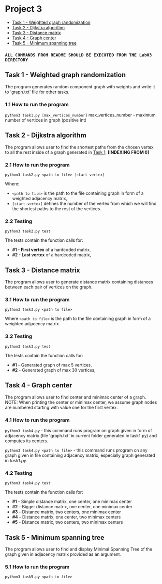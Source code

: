 # Project 3
 
- [Task 1 - Weighted graph randomization](#task-1---weighted-graph-randomization)
- [Task 2 - Dijkstra algorithm](#task-2---dijkstra-algorithm)
- [Task 3 - Distance matrix](#task-3---distance-matrix)
- [Task 4 - Graph center](#task-4---graph-center)
- [Task 5 - Minimum spanning tree](#task-5---minimum-spanning-tree)
 
### `ALL COMMANDS FROM README SHOULD BE EXECUTED FROM THE Lab03 DIRECTORY`
 
## Task 1 - Weighted graph randomization
 
The program generates random component graph with weights and write it to 'graph.txt' file for other tasks.
 
### 1.1 How to run the program
 
`python3 task1.py [max_vertices_number]`
max_vertices_number - maximum number of vertices in graph (positive int)
 
## Task 2 - Dijkstra algorithm
 
The program allows user to find the shortest paths from the chosen vertex to all the rest inside of a graph generated in [Task 1](#task-1---weighted-graph-randomization). **[INDEXING FROM 0]**
 
### 2.1 How to run the program
 
`python3 task2.py <path to file> [start-vertex]`
 
Where:
 
- `<path to file>` is the path to the file containing graph in form of a weighted adjacency matrix,
- `[start-vertex]` defines the number of the vertex from which we will find the shortest paths to the rest of the vertices.
 
### 2.2 Testing
 
`python3 task2.py test`
 
The tests contain the function calls for:
 
- **#1 - First vertex** of a hardcoded matrix, <br/>
- **#2 - Last vertex** of a hardcoded matrix, <br/>
 
## Task 3 - Distance matrix
 
The program allows user to generate distance matrix containing distances between each pair of vertices on the graph.
 
### 3.1 How to run the program
 
`python3 task3.py <path to file>`
 
Where `<path to file>` is the path to the file containing graph in form of a weighted adjacency matrix.
 
### 3.2 Testing
 
`python3 task3.py test`
 
The tests contain the function calls for:
 
- **#1** - Generated graph of max 5 vertices, <br/>
- **#2** - Generated graph of max 30 vertices, <br/>
 
## Task 4 - Graph center
 
The program allows user to find center and minimax center of a graph. NOTE: When printing the center or minimax center, we assume graph nodes are numbered starting with value one for the first vertex.
 
### 4.1 How to run the program
 
`python3 task4.py` - this command runs program on graph given in form of adjacency matrix (file 'graph.txt' in current folder generated in task1.py) and computes its centers.
 
`python3 task4.py <path to file>` - this command runs program on any graph given in file containing adjacency matrix, especially graph generated in _task1.py_.
 
### 4.2 Testing
 
`python3 task4.py test`
 
The tests contain the function calls for:
 
- **#1** - Simple distance matrix, one center, one minimax center <br/>
- **#2** - Bigger distance matrix, one center, one minimax center <br/>
- **#3** - Distance matrix, two centers, one minimax center<br/>
- **#4** - Distance matrix, one center, two minimax centers<br/>
- **#5** - Distance matrix, two centers, two minimax centers<br/>
 
## Task 5 - Minimum spanning tree
 
The program allows user to find and display Minimal Spanning Tree of the graph given in adjacency matrix provided as an argument.
 
### 5.1 How to run the program
 
`python3 task5.py <path to file>`
 

